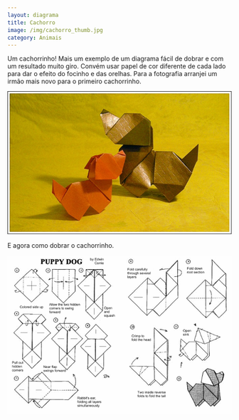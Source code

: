 ```yaml
---
layout: diagrama
title: Cachorro
image: /img/cachorro_thumb.jpg
category: Animais
---
```


Um cachorrinho! Mais um exemplo de um diagrama fácil de dobrar e com um resultado muito giro. Convém usar papel de cor diferente de cada lado para dar o efeito do focinho e das orelhas. Para a fotografia arranjei um irmão mais novo para o primeiro cachorrinho.

![Caracol](/img/cachorro.jpg)

E agora como dobrar o cachorrinho.

![Diagrama cachorro](/img/cachorro_dia.gif)